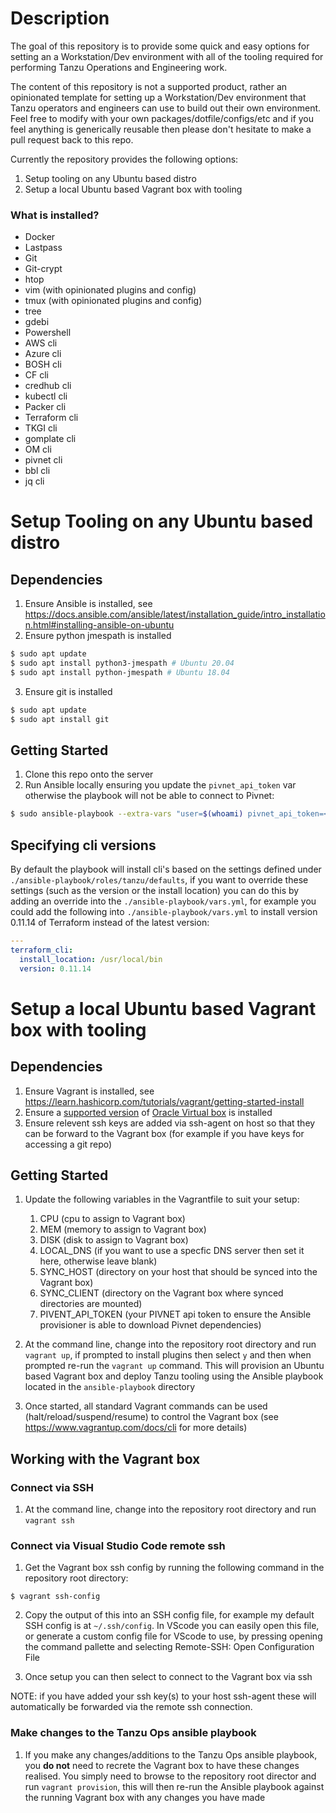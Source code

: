 # Description

The goal of this repository is to provide some quick and easy options for setting an a Workstation/Dev environment with all of the tooling required for performing Tanzu Operations and Engineering work.

The content of this repository is not a supported product, rather an opinionated template for setting up a Workstation/Dev environment that Tanzu operators and engineers can use to build out their own environment. Feel free to modify with your own packages/dotfile/configs/etc and if you feel anything is generically reusable then please don't hesitate to make a pull request back to this repo. 

Currently the repository provides the following options:

1. Setup tooling on any Ubuntu based distro
1. Setup a local Ubuntu based Vagrant box with tooling

### What is installed?

* Docker
* Lastpass
* Git
* Git-crypt
* htop
* vim (with opinionated plugins and config)
* tmux (with opinionated plugins and config)
* tree
* gdebi
* Powershell
* AWS cli
* Azure cli
* BOSH cli
* CF cli
* credhub cli
* kubectl cli
* Packer cli
* Terraform cli
* TKGI cli
* gomplate cli
* OM cli
* pivnet cli
* bbl cli
* jq cli

# Setup Tooling on any Ubuntu based distro

## Dependencies

1. Ensure Ansible is installed, see https://docs.ansible.com/ansible/latest/installation_guide/intro_installation.html#installing-ansible-on-ubuntu
2. Ensure python jmespath is installed
```bash
$ sudo apt update
$ sudo apt install python3-jmespath # Ubuntu 20.04
$ sudo apt install python-jmespath # Ubuntu 18.04
```
3. Ensure git is installed
```bash
$ sudo apt update
$ sudo apt install git
```

## Getting Started

1. Clone this repo onto the server
1. Run Ansible locally ensuring you update the `pivnet_api_token` var otherwise the playbook will not be able to connect to Pivnet:
```bash
$ sudo ansible-playbook --extra-vars "user=$(whoami) pivnet_api_token=<insert your pivnet token> ansible_python_interpreter=/usr/bin/python3" --connection=local --inventory 127.0.0.1, ./ansible-playbook/local.yml
```

## Specifying cli versions

By default the playbook will install cli's based on the settings defined under `./ansible-playbook/roles/tanzu/defaults`, if you want to override these settings (such as the version or the install location) you can do this by adding an override into the `./ansible-playbook/vars.yml`, for example you could add the following into `./ansible-playbook/vars.yml` to install version 0.11.14 of Terraform instead of the latest version:
```yaml
---
terraform_cli:
  install_location: /usr/local/bin
  version: 0.11.14
```

# Setup a local Ubuntu based Vagrant box with tooling

## Dependencies

1. Ensure Vagrant is installed, see https://learn.hashicorp.com/tutorials/vagrant/getting-started-install
1. Ensure a [supported version](https://www.vagrantup.com/docs/providers/virtualbox) of [Oracle Virtual box](https://www.virtualbox.org/wiki/Downloads) is installed
2. Ensure relevent ssh keys are added via ssh-agent on host so that they can be forward to the Vagrant box (for example if you have keys for accessing a git repo)

## Getting Started

1. Update the following variables in the Vagrantfile to suit your setup:
    1. CPU (cpu to assign to Vagrant box)
    1. MEM (memory to assign to Vagrant box)
    1. DISK (disk to assign to Vagrant box)
    1. LOCAL_DNS (if you want to use a specfic DNS server then set it here, otherwise leave blank)
    1. SYNC_HOST (directory on your host that should be synced into the Vagrant box)
    1. SYNC_CLIENT (directory on the Vagrant box where synced directories are mounted)
    1. PIVENT_API_TOKEN (your PIVNET api token to ensure the Ansible provisioner is able to download Pivnet dependencies)

1. At the command line, change into the repository root directory and run `vagrant up`, if prompted to install plugins then select `y` and then when prompted re-run the `vagrant up` command. This will provision an Ubuntu based Vagrant box and deploy Tanzu tooling using the Ansible playbook located in the `ansible-playbook` directory

1. Once started, all standard Vagrant commands can be used (halt/reload/suspend/resume) to control the Vagrant box (see https://www.vagrantup.com/docs/cli for more details)

## Working with the Vagrant box

### Connect via SSH

1. At the command line, change into the repository root directory and run `vagrant ssh` 

### Connect via Visual Studio Code remote ssh

1. Get the Vagrant box ssh config by running the following command in the repository root directory:
```
$ vagrant ssh-config
```
2. Copy the output of this into an SSH config file, for example my default SSH config is at `~/.ssh/config`. In VScode you can easily open this file, or generate a custom config file for VScode to use, by pressing opening the command pallette and selecting Remote-SSH: Open Configuration File

3. Once setup you can then select to connect to the Vagrant box via ssh

NOTE: if you have added your ssh key(s) to your host ssh-agent these will automatically be forwarded via the remote ssh connection.

### Make changes to the Tanzu Ops ansible playbook

1. If you make any changes/additions to the Tanzu Ops ansible playbook, you **do not** need to recrete the Vagrant box to have these changes realised. You simply need to browse to the repository root director and run `vagrant provision`, this will then re-run the Ansible playbook against the running Vagrant box with any changes you have made 